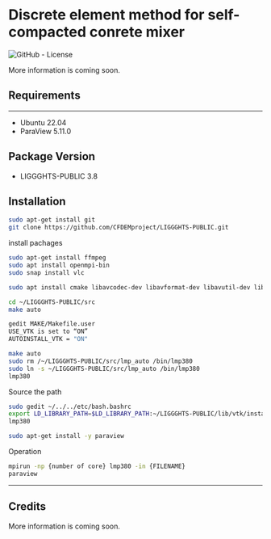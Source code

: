 # **Discrete element method for self-compacted conrete mixer**


![GitHub - License](https://img.shields.io/badge/License-MIT-blue.svg)


More information is coming soon.


## __Requirements__
---
* Ubuntu 22.04
* ParaView 5.11.0

## __Package Version__
* LIGGGHTS-PUBLIC 3.8

## __Installation__

```bash
sudo apt-get install git
git clone https://github.com/CFDEMproject/LIGGGHTS-PUBLIC.git

```
install pachages

```bash
sudo apt-get install ffmpeg 
sudo apt install openmpi-bin
sudo snap install vlc 

sudo apt install cmake libavcodec-dev libavformat-dev libavutil-dev libboost-dev libdouble-conversion-dev libeigen3-dev libexpat1-dev libfontconfig-dev libfreetype6-dev libgdal-dev libglew-dev libhdf5-dev libjpeg-dev libjsoncpp-dev liblz4-dev liblzma-dev libnetcdf-dev libnetcdf-cxx-legacy-dev libogg-dev libpng-dev libpython3-dev libqt5opengl5-dev libqt5x11extras5-dev libsqlite3-dev libswscale-dev libtheora-dev libtiff-dev libxml2-dev libxt-dev qtbase5-dev qttools5-dev zlib1g-dev

cd ~/LIGGGHTS-PUBLIC/src
make auto

gedit MAKE/Makefile.user
USE_VTK is set to “ON”
AUTOINSTALL_VTK = "ON"

make auto
sudo rm /~/LIGGGHTS-PUBLIC/src/lmp_auto /bin/lmp380
sudo ln -s ~/LIGGGHTS-PUBLIC/src/lmp_auto /bin/lmp380
lmp380
```
Source the path
```bash
sudo gedit ~/../../etc/bash.bashrc
export LD_LIBRARY_PATH=$LD_LIBRARY_PATH:~/LIGGGHTS-PUBLIC/lib/vtk/install/lib/
lmp380

sudo apt-get install -y paraview
```

Operation
```bash
mpirun -np {number of core} lmp380 -in {FILENAME}
paraview
```

---

### 
### 
## Credits
More information is coming soon.
